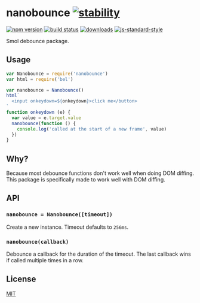 # nanobounce [![stability][0]][1]
[![npm version][2]][3] [![build status][4]][5]
[![downloads][8]][9] [![js-standard-style][10]][11]

Smol debounce package.

## Usage
```js
var Nanobounce = require('nanobounce')
var html = require('bel')

var nanobounce = Nanobounce()
html`
  <input onkeydown=${onkeydown}>click me</button>
`
function onkeydown (e) {
  var value = e.target.value
  nanobounce(function () {
    console.log('called at the start of a new frame', value)
  })
}
```

## Why?
Because most debounce functions don't work well when doing DOM diffing. This
package is specifically made to work well with DOM diffing.

## API
### `nanobounce = Nanobounce([timeout])`
Create a new instance. Timeout defaults to `256ms`.

### `nanobounce(callback)`
Debounce a callback for the duration of the timeout. The last callback wins if
called multiple times in a row.

## License
[MIT](https://tldrlegal.com/license/mit-license)

[0]: https://img.shields.io/badge/stability-experimental-orange.svg?style=flat-square
[1]: https://nodejs.org/api/documentation.html#documentation_stability_index
[2]: https://img.shields.io/npm/v/nanobounce.svg?style=flat-square
[3]: https://npmjs.org/package/nanobounce
[4]: https://img.shields.io/travis/yoshuawuyts/nanobounce/master.svg?style=flat-square
[5]: https://travis-ci.org/yoshuawuyts/nanobounce
[6]: https://img.shields.io/codecov/c/github/yoshuawuyts/nanobounce/master.svg?style=flat-square
[7]: https://codecov.io/github/yoshuawuyts/nanobounce
[8]: http://img.shields.io/npm/dm/nanobounce.svg?style=flat-square
[9]: https://npmjs.org/package/nanobounce
[10]: https://img.shields.io/badge/code%20style-standard-brightgreen.svg?style=flat-square
[11]: https://github.com/feross/standard
